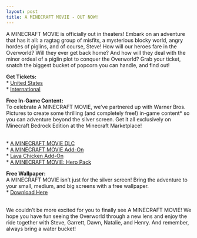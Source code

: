 ```yaml
---
layout: post
title: A MINECRAFT MOVIE - OUT NOW!
---
```


A MINECRAFT MOVIE is officially out in theaters! Embark on an adventure that has it all: a ragtag group of misfits, a mysterious blocky world, angry hordes of piglins, and of course, Steve! How will our heroes fare in the Overworld? Will they ever get back home? And how will they deal with the minor ordeal of a piglin plot to conquer the Overworld? Grab your ticket, snatch the biggest bucket of popcorn you can handle, and find out! <br>

**Get Tickets:**<br>
\* [United States](http://www.minecraft-movie.com/)<br>
\* [International](http://www.minecraft-movie.net/)<br>

**Free In-Game Content:**<br>
To celebrate A MINECRAFT MOVIE, we’ve partnered up with Warner Bros. Pictures to create some thrilling (and completely free!) in-game content* so you can adventure beyond the silver screen. Get it all exclusively on Minecraft Bedrock Edition at the Minecraft Marketplace!<br><br>

\* [A MINECRAFT MOVIE DLC](https://www.minecraft.net/en-us/marketplace/pdp?id=069b2db5-5164-48ba-afb2-e95d81aa763f)<br>
\* [A MINECRAFT MOVIE Add-On](https://www.minecraft.net/en-us/marketplace/pdp?id=6ac55b36-b539-4f49-a0ee-89cc2c60cfb7)<br>
\* [Lava Chicken Add-On](https://www.minecraft.net/marketplace/pdp?id=b8294b31-2d62-4823-a13e-52d5ea6e6ef4)<br>
\* [A MINECRAFT MOVIE: Hero Pack](https://www.minecraft.net/en-us/marketplace/pdp?id=89967d0c-b75a-4ff8-a603-4683aca4713a)<br>

**Free Wallpaper:**<br>
A MINECRAFT MOVIE isn’t just for the silver screen! Bring the adventure to your small, medium, and big screens with a free wallpaper.<br>
\* [Download Here](https://www.minecraft.net/en-us/minecraft-movie#wallpapers)<br><br>

We couldn’t be more excited for you to finally see A MINECRAFT MOVIE! We hope you have fun seeing the Overworld through a new lens and enjoy the ride together with Steve, Garrett, Dawn, Natalie, and Henry. And remember, always bring a water bucket!

